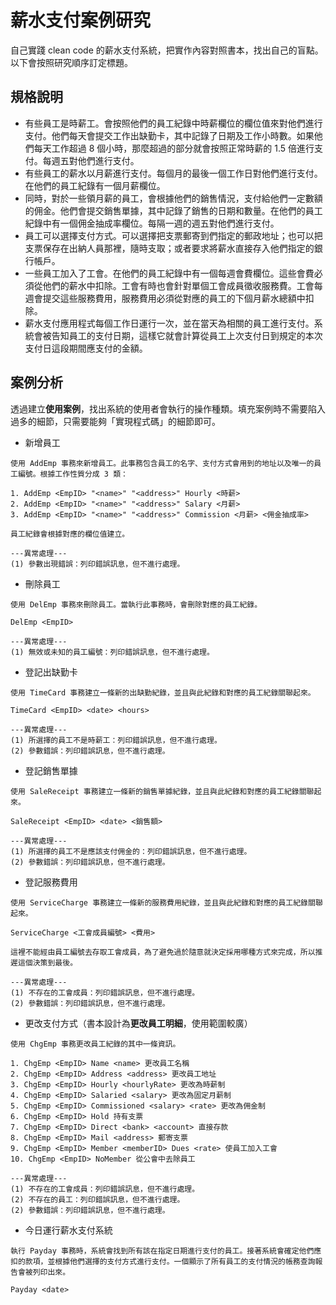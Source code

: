 # 薪水支付案例研究
自己實踐 clean code 的薪水支付系統，把實作內容對照書本，找出自己的盲點。以下會按照研究順序訂定標題。

## 規格說明
- 有些員工是時薪工。會按照他們的員工紀錄中時薪欄位的欄位值來對他們進行支付。他們每天會提交工作出缺勤卡，其中記錄了日期及工作小時數。如果他們每天工作超過 8 個小時，那麼超過的部分就會按照正常時薪的 1.5 倍進行支付。每週五對他們進行支付。
- 有些員工的薪水以月薪進行支付。每個月的最後一個工作日對他們進行支付。在他們的員工紀錄有一個月薪欄位。
- 同時，對於一些領月薪的員工，會根據他們的銷售情況，支付給他們一定數額的佣金。他們會提交銷售單據，其中記錄了銷售的日期和數量。在他們的員工紀錄中有一個佣金抽成率欄位。每隔一週的週五對他們進行支付。
- 員工可以選擇支付方式。可以選擇把支票郵寄到們指定的郵政地址；也可以把支票保存在出納人員那裡，隨時支取；或者要求將薪水直接存入他們指定的銀行帳戶。
- 一些員工加入了工會。在他們的員工紀錄中有一個每週會費欄位。這些會費必須從他們的薪水中扣除。工會有時也會針對單個工會成員徵收服務費。工會每週會提交這些服務費用，服務費用必須從對應的員工的下個月薪水總額中扣除。
- 薪水支付應用程式每個工作日運行一次，並在當天為相關的員工進行支付。系統會被告知員工的支付日期，這樣它就會計算從員工上次支付日到規定的本次支付日這段期間應支付的金額。

## 案例分析
透過建立**使用案例**，找出系統的使用者會執行的操作種類。填充案例時不需要陷入過多的細節，只需要能夠「實現程式碼」的細節即可。
- 新增員工
```
使用 AddEmp 事務來新增員工。此事務包含員工的名字、支付方式會用到的地址以及唯一的員工編號。根據工作性質分成 3 類：

1. AddEmp <EmpID> "<name>" "<address>" Hourly <時薪>
2. AddEmp <EmpID> "<name>" "<address>" Salary <月薪>
3. AddEmp <EmpID> "<name>" "<address>" Commission <月薪> <佣金抽成率>

員工紀錄會根據對應的欄位值建立。

---異常處理---
(1) 參數出現錯誤：列印錯誤訊息，但不進行處理。

```
- 刪除員工
```
使用 DelEmp 事務來刪除員工。當執行此事務時，會刪除對應的員工紀錄。

DelEmp <EmpID>

---異常處理---
(1) 無效或未知的員工編號：列印錯誤訊息，但不進行處理。
```
- 登記出缺勤卡
```
使用 TimeCard 事務建立一條新的出缺勤紀錄，並且與此紀錄和對應的員工紀錄關聯起來。

TimeCard <EmpID> <date> <hours>

---異常處理---
(1) 所選擇的員工不是時薪工：列印錯誤訊息，但不進行處理。
(2) 參數錯誤：列印錯誤訊息，但不進行處理。
```
- 登記銷售單據
```
使用 SaleReceipt 事務建立一條新的銷售單據紀錄，並且與此紀錄和對應的員工紀錄關聯起來。

SaleReceipt <EmpID> <date> <銷售額>

---異常處理---
(1) 所選擇的員工不是應該支付佣金的：列印錯誤訊息，但不進行處理。
(2) 參數錯誤：列印錯誤訊息，但不進行處理。
```
- 登記服務費用
```
使用 ServiceCharge 事務建立一條新的服務費用紀錄，並且與此紀錄和對應的員工紀錄關聯起來。

ServiceCharge <工會成員編號> <費用>

這裡不能經由員工編號去存取工會成員，為了避免過於隨意就決定採用哪種方式來完成，所以推遲這個決策到最後。

---異常處理---
(1) 不存在的工會成員：列印錯誤訊息，但不進行處理。
(2) 參數錯誤：列印錯誤訊息，但不進行處理。
```
- 更改支付方式（書本設計為**更改員工明細**，使用範圍較廣）
```
使用 ChgEmp 事務更改員工紀錄的其中一條資訊。

1. ChgEmp <EmpID> Name <name> 更改員工名稱
2. ChgEmp <EmpID> Address <address> 更改員工地址
3. ChgEmp <EmpID> Hourly <hourlyRate> 更改為時薪制
4. ChgEmp <EmpID> Salaried <salary> 更改為固定月薪制
5. ChgEmp <EmpID> Commissioned <salary> <rate> 更改為佣金制
6. ChgEmp <EmpID> Hold 持有支票
7. ChgEmp <EmpID> Direct <bank> <account> 直接存款
8. ChgEmp <EmpID> Mail <address> 郵寄支票
9. ChgEmp <EmpID> Member <memberID> Dues <rate> 使員工加入工會
10. ChgEmp <EmpID> NoMember 從公會中去除員工

---異常處理---
(1) 不存在的工會成員：列印錯誤訊息，但不進行處理。
(2) 不存在的員工：列印錯誤訊息，但不進行處理。
(2) 參數錯誤：列印錯誤訊息，但不進行處理。
```
- 今日運行薪水支付系統
```
執行 Payday 事務時，系統會找到所有該在指定日期進行支付的員工。接著系統會確定他們應扣的款項，並根據他們選擇的支付方式進行支付。一個顯示了所有員工的支付情況的帳務查詢報告會被列印出來。

Payday <date>
```